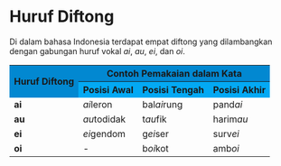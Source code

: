 # Huruf Diftong

Di dalam bahasa Indonesia terdapat empat diftong yang dilambangkan dengan gabungan huruf vokal _ai_, _au_, _ei_, dan _oi_.

<table>
  <colgroup>
  <tr>
    <th rowspan="2" style="text-align:center;vertical-align:middle;font-weight:700; background:#0288D1;">Huruf Diftong</th>
    <th colspan="3" style="text-align:center;font-weight:700;background:#0288D1;">Contoh Pemakaian dalam Kata</th>
  </tr>
  <tr>
    <th style="font-weight:700;background:#03A9F4;">Posisi Awal</th>
    <th style="font-weight:700;background:#03A9F4;">Posisi Tengah</th>
    <th style="font-weight:700;background:#03A9F4;">Posisi Akhir</th>
  </tr>
  <tr>
    <td><b>ai</b></td>
    <td><em>ai</em>leron</td>
    <td>bal<em>ai</em>rung</td>
    <td>pand<em>ai</em></td>
  </tr>
  <tr>
    <td><b>au</b></td>
    <td><em>au</em>todidak</td>
    <td>t<em>au</em>fik</td>
    <td>harim<em>au</em></td>
  </tr>
  <tr>
    <td><b>ei</b></td>
    <td><em>ei</em>gendom</td>
    <td>g<em>ei</em>ser</td>
    <td>surv<em>ei</em></td>
  </tr>
  <tr>
    <td><b>oi</b></td>
    <td>-</td>
    <td>b<em>oi</em>kot</td>
    <td>amb<em>oi</em></td>
  </tr>
</table>


